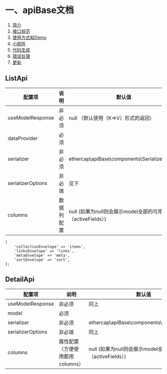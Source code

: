 # 一、apiBase文档

1. [简介](简介.md)
2. [接口规范](接口规范.md)
2. [使用方式和Demo](使用方式和Demo.md)
2. [小部件](小部件.md)
2. [代码生成](代码生成.md)
2. [错误处理](错误处理.md)
2. [更新](更新.md)

## ListApi

配置项 | 说明 | 默认值 
---|---|---
useModelResponse| 非必须 | null （默认使用（K=>V）形式的返回）
dataProvider| 必须 | 
serializer | 非必须 | ethercap\apiBase\components\Serializer::class
serializerOptions | 非必填 | 见下
columns | 数据列配置 | null (如果为null则会展示model全部的可用属性（activeFields）)

```
[
    'collectionEnvelope' => 'items',
    'linksEnvelope' => 'links',
    'metaEnvelope' => 'meta',
    'sortEnvelope' => 'sort',
];
```

## DetailApi

配置项 | 说明 | 默认值 
---|---|---
useModelResponse| 非必须 | 同上
model| 必须 | 
serializer | 非必须 | ethercap\apiBase\components\Serializer::class
serializerOptions | 非必填 | 同上
columns | 属性配置（方便使用都用columns） | null (如果为null则会展示model全部的可用属性（activeFields）)